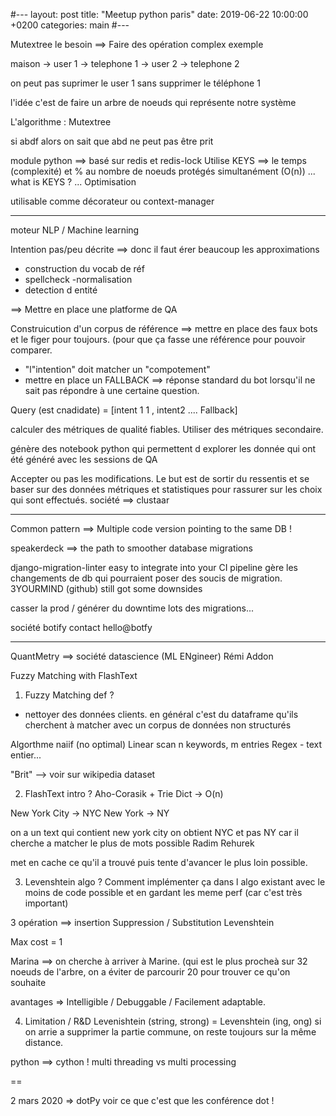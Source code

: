 #---
layout: post
title:  "Meetup python paris"
date:   2019-06-22 10:00:00 +0200
categories: main
#---

Mutextree le besoin ==> Faire des opération complex exemple

maison -> user 1 -> telephone 1
      -> user 2 -> telephone 2

on peut pas suprimer le user 1 sans supprimer le téléphone 1

l'idée c'est de faire un arbre de noeuds qui représente notre système


L'algorithme : Mutextree

si abdf alors on sait que abd ne peut pas être prit

module python ==> basé sur redis et redis-lock
Utilise KEYS ==> le temps (complexité) et % au nombre de noeuds protégés simultanément (O(n)) ...
what is KEYS ? ... Optimisation


utilisable comme décorateur ou context-manager


___

moteur NLP  / Machine learning

Intention pas/peu décrite ==> donc il faut érer beaucoup les approximations

- construction du vocab de réf
- spellcheck
-normalisation
- detection d entité

==> Mettre en place une platforme de QA

Construicution d'un corpus de référence ==> mettre en place des faux bots  et le figer pour toujours. (pour que ça fasse une référence pour pouvoir comparer.

- "l"intention" doit matcher un "compotement"
- mettre en place un FALLBACK ==> réponse standard du bot lorsqu'il ne sait pas répondre à une certaine question.

Query (est cnadidate) = [intent 1 1 , intent2 .... Fallback]

calculer des métriques de qualité fiables.
Utiliser des métriques secondaire.

génère des notebook python qui permettent d explorer les donnée qui ont été généré avec les sessions de QA

Accepter ou pas les modifications.
Le but est de sortir du ressentis et se baser sur des données métriques et statistiques pour rassurer sur les choix qui sont effectués.
société ==> clustaar

___
 Common pattern ==> Multiple code version pointing to the same DB !

 speakerdeck ==> the path to smoother database migrations

 django-migration-linter
 easy to integrate into your CI pipeline
 gère les changements de db qui pourraient poser des soucis de migration.
 3YOURMIND (github)
still got some downsides

casser la prod / générer du downtime lots des migrations...

société botify contact hello@botfy

___
QuantMetry ==> société datascience (ML ENgineer) Rémi Addon

Fuzzy Matching with FlashText

1. Fuzzy Matching def ?
- nettoyer des données clients.
en général c'est du dataframe qu'ils cherchent à matcher avec un corpus de données
non structurés

Algorthme naiif (no optimal) Linear scan
n keywords, m entries
Regex - text entier...

"Brit" --> voir sur wikipedia dataset

2. FlashText intro ?
Aho-Corasik + Trie Dict -> O(n)

New York City -> NYC
New York -> NY

on a un text qui contient new york city
on obtient NYC et pas NY car il cherche a matcher le plus de mots possible
Radim Rehurek

met en cache ce qu'il a trouvé puis tente d'avancer le plus loin possible.

3. Levenshtein algo ?
Comment implémenter ça dans l algo existant
avec le moins de code possible
et en gardant les meme perf (car c'est très important)


3 opération ==>  insertion Suppression / Substitution
Levenshtein

Max cost = 1

Marina ==> on cherche à arriver à Marine. (qui est le plus procheà
sur 32 noeuds de l'arbre, on a éviter de parcourir 20 pour trouver ce qu'on souhaite

avantages => Intelligible / Debuggable / Facilement adaptable.

4. Limitation / R&D
Levenishtein (string, strong) = Levenshtein (ing, ong)
si on arrie a supprimer la partie commune, on reste toujours sur la même distance.


python ==> cython !
multi threading vs multi processing


==


2 mars 2020 => dotPy
voir ce que c'est que les conférence dot !
